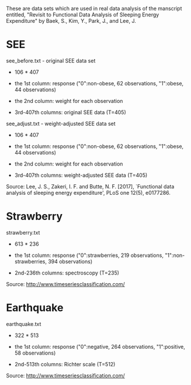 These are data sets which are used in real data analysis of the manscript entitled, "Revisit to Functional Data Analysis of Sleeping Energy Expenditure" by Baek, S., Kim, Y., Park, J., and Lee, J. 


# SEE

see_before.txt - original SEE data set

- 106 * 407

- the 1st column: response ("0":non-obese, 62 observations, "1":obese, 44 observations)

- the 2nd column: weight for each observation

- 3rd-407th columns: original SEE data (T=405)

see_adjust.txt - weight-adjusted SEE data set

- 106 * 407

- the 1st column: response ("0":non-obese, 62 observations, "1":obese, 44 observations)

- the 2nd column: weight for each observation

- 3rd-407th columns: weight-adjusted  SEE data (T=405)

Source: Lee, J. S., Zakeri, I. F. and Butte, N. F. [2017], `Functional data analysis of sleeping
energy expenditure', PLoS one 12(5), e0177286.

# Strawberry

strawberry.txt

- 613 * 236

- the 1st column: response ("0":strawberries, 219 observations, "1":non-strawberries, 394 observations)

- 2nd-236th columns: spectroscopy (T=235)

Source: http://www.timeseriesclassification.com/

# Earthquake

earthquake.txt

- 322 * 513

- the 1st column: response ("0":negative, 264 observations, "1":positive, 58 observations)

- 2nd-513th columns: Richter scale (T=512)

Source: http://www.timeseriesclassification.com/
